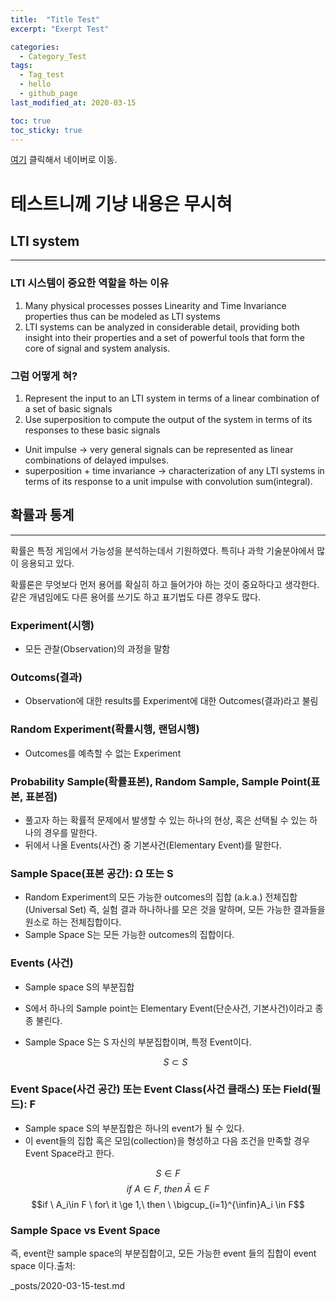 ```yaml
---
title:  "Title Test"
excerpt: "Exerpt Test"

categories:
  - Category_Test
tags:
  - Tag_test
  - hello
  - github_page
last_modified_at: 2020-03-15

toc: true
toc_sticky: true
---
```


[여기](https://www.naver.com/) 클릭해서 네이버로 이동.


# 테스트니께 기냥 내용은 무시혀


## LTI system
---
### LTI 시스템이 중요한 역할을 하는 이유
1. Many physical processes posses Linearity and Time Invariance properties thus can be modeled as LTI systems
2. LTI systems can be analyzed in considerable detail, providing both insight into their properties and a set of powerful tools that form the core of signal and system analysis.

### 그럼 어떻게 혀?
1. Represent the input to an LTI system in terms of a linear combination of a set of basic signals
2. Use superposition to compute the output of the system in terms of its responses to these basic signals

- Unit impulse → very general signals can be represented  as linear combinations of delayed impulses.
- superposition + time invariance → characterization of any LTI systems in terms of its response to a unit impulse with convolution sum(integral).


## 확률과 통계
---

확률은 특정 게임에서 가능성을 분석하는데서 기원하였다. 특히나 과학 기술분야에서 많이 응용되고 있다.

확률론은 무엇보다 먼저 용어를 확실히 하고 들어가야 하는 것이 중요하다고 생각한다. 같은 개념임에도 다른 용어를 쓰기도 하고 표기법도 다른 경우도 많다. 


### Experiment(시행)

- 모든 관찰(Observation)의 과정을 말함


### Outcoms(결과)

- Observation에 대한 results를 Experiment에 대한 Outcomes(결과)라고 불림


### Random Experiment(확률시행, 랜덤시행)

- Outcomes를 예측할 수 없는 Experiment


### Probability Sample(확률표본), Random Sample, Sample Point(표본, 표본점)

- 풀고자 하는 확률적 문제에서 발생할 수 있는 하나의 현상, 혹은 선택될 수 있는 하나의 경우를 말한다.
- 뒤에서 나올 Events(사건) 중 기본사건(Elementary Event)를 말한다.


### Sample Space(표본 공간): Ω 또는 S

- Random Experiment의 모든 가능한 outcomes의 집합 (a.k.a.) 전체집합 (Universal Set)
즉, 실험 결과 하나하나를 모은 것을 말하며, 모든 가능한 결과들을 원소로 하는 전체집합이다.
- Sample Space S는 모든 가능한 outcomes의 집합이다.


### Events (사건)

- Sample space S의 부분집합
- S에서 하나의 Sample point는 Elementary Event(단순사건, 기본사건)이라고 종종 불린다.
- Sample Space S는 S 자신의 부분집합이며, 특정 Event이다.

    $$S\subset S$$


### Event Space(사건 공간) 또는 Event Class(사건 클래스) 또는 Field(필드): F

- Sample space S의 부분집합은 하나의 event가 될 수 있다.
- 이 event들의 집합 혹은 모임(collection)을 형성하고 다음 조건을 만족할 경우 Event Space라고 한다.

$$S \in F$$
$$if \ A\in F, \ then \ \bar{A} \in F$$
$$if \ A_i\in F \ for\ it \ge 1,\ then \ \bigcup_{i=1}^{\infin}A_i  \in F$$


### Sample Space  vs  Event Space

즉, event란 sample space의 부분집합이고, 모든 가능한 event 들의 집합이 event space 이다.출처:



_posts/2020-03-15-test.md
